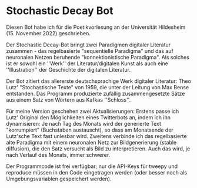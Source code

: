 # Stochastic Decay Bot

Diesen Bot habe ich für die Poetikvorlesung an der Universität Hildesheim (15. November 2022) geschrieben.  

Der Stochastic Decay-Bot bringt zwei Paradigmen digitaler Literatur zusammen - das regelbasierte "sequentielle Paradigma" und das auf neuronalen Netzen beruhende "konnektionistische Paradigma". Als solches ist er sowohl ein ''Werk'' der Literatur/digitalen Kunst als auch eine ''Illustration'' der Geschichte der digitalen Literatur.

Der Bot zitiert das allererste deutschsprachige Werk digitaler Literatur: Theo Lutz' "Stochastische Texte" von 1959, die unter der Leitung von Max Bense entstanden. Das Programm produzierte zufällig zusammengesetzte Sätze aus einem Satz von Wörtern aus Kafkas ''Schloss''. 

Für meine Version geschehen zwei Aktualisierungen: Erstens passe ich Lutz' Original den Möglichkeiten eines Twitterbots an, indem ich ihn dynamisieren: Je nach Tag des Monats wird der generierte Text "korrumpiert" (Buchstaben austauscht), so dass am Monatsende der Lutz'sche Text fast unlesbar wird. Zweitens verbinde ich das regelbasierte alte Paradigma mit einem neuronalen Netz zur Bildgenerierung (stable diffusion), die den Satz versucht als Bild zu interpretieren. Auch das wird, je nach Verlauf des Monats, immer schwerer. 

Der Programmcode ist frei verfügbar; nur die API-Keys für tweepy und reproduce müssen in den Code eingetragen werden (oder besser noch als Umgebungsvariablen gespeichert werden).
